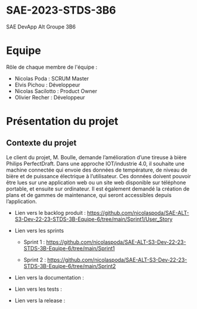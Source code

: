 # SAE-2023-STDS-3B6
SAE DevApp Alt Groupe 3B6


# Equipe

Rôle de chaque membre de l'équipe :

* Nicolas Poda : SCRUM Master
* Elvis Pichou : Développeur
* Nicolas Sacilotto : Product Owner
* Olivier Recher : Développeur

# Présentation du projet

## Contexte du projet

  Le client du projet, M. Boulle, demande l’amélioration d’une tireuse à bière Philips PerfectDraft. Dans une approche IOT/industrie 4.0, il souhaite une machine connectée qui envoie des données de température, de niveau de bière et de puissance électrique à l’utilisateur. Ces données doivent pouvoir être lues sur une application web ou un site web disponible sur téléphone portable, et ensuite sur ordinateur. Il est également demandé la création de plans et de gammes de maintenance, qui seront accessibles depuis l’application.
  
  - Lien vers le backlog produit : https://github.com/nicolaspoda/SAE-ALT-S3-Dev-22-23-STDS-3B-Equipe-6/tree/main/Sprint1/User_Story
  
  - Lien vers les sprints 
  
    - Sprint 1 : https://github.com/nicolaspoda/SAE-ALT-S3-Dev-22-23-STDS-3B-Equipe-6/tree/main/Sprint1
  
    - Sprint 2 : https://github.com/nicolaspoda/SAE-ALT-S3-Dev-22-23-STDS-3B-Equipe-6/tree/main/Sprint2

  - Lien vers la documentation : 

  - Lien vers les tests : 

  - Lien vers la release : 
 


  
  


